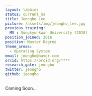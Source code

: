 ```yaml
---
layout: labbies
status: current_ms
title: Jeongho Lee
picture: /assets/img/jeongho_lee.jpg
previous_training:
  MS : Sungkyunkwan University (2018)
position_joined: 2016
position: Master Degree
theme_areas:
  - Operating System
email: jeongho@naver.com
orcid: https://orcid.org/****
research_gate: jeongho
twitter: jeongho
github: jeongho
---
```


Coming Soon...
